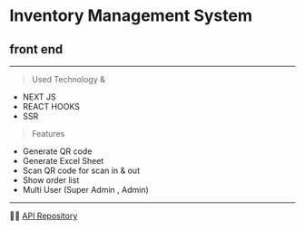 # Inventory Management System
## front end
___
> Used Technology & 
* NEXT JS
* REACT HOOKS
* SSR
> Features
* Generate QR code
* Generate Excel Sheet
* Scan QR code for scan in & out
* Show order list
* Multi User (Super Admin , Admin)

___
📢📢 [API Repository](https://github.com/milon27/inventory-api)

